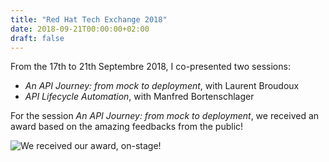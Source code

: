 ```yaml
---
title: "Red Hat Tech Exchange 2018"
date: 2018-09-21T00:00:00+02:00
draft: false
---
```


From the 17th to 21th Septembre 2018, I co-presented two sessions:

- _An API Journey: from mock to deployment_, with Laurent Broudoux
- _API Lifecycle Automation_, with Manfred Bortenschlager

For the session _An API Journey: from mock to deployment_, we received an award
based on the amazing feedbacks from the public! 

![We received our award, on-stage!](/speaking/2018-10-21-RHTE-Award.jpg)
